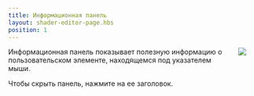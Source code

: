 ```yaml
---
title: Информационная панель
layout: shader-editor-page.hbs
position: 1
---
```


<img loading="lazy" src="/images/shader-editor/info-pane.png" style="float: right; padding: 20px; padding-top: 0px; border: 1px black;">

Информационная панель показывает полезную информацию о пользовательском элементе, находящемся под указателем мыши.

Чтобы скрыть панель, нажмите на ее заголовок.